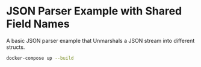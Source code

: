 # JSON Parser Example with Shared Field Names

A basic JSON parser example that Unmarshals a JSON stream into different structs.

```sh
docker-compose up --build

```
